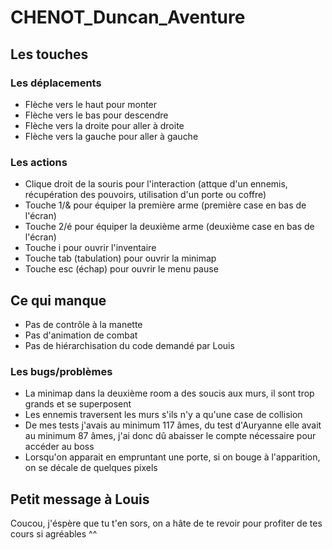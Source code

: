 # CHENOT_Duncan_Aventure
## Les touches
### Les déplacements 
- Flèche vers le haut pour monter 
- Flèche vers le bas pour descendre
- Flèche vers la droite pour aller à droite
- Flèche vers la gauche pour aller à gauche
### Les actions
- Clique droit de la souris pour l'interaction (attque d'un ennemis, récupération des pouvoirs, utilisation d'un porte ou coffre)
- Touche 1/& pour équiper la première arme (première case en bas de l'écran)
- Touche 2/é pour équiper la deuxième arme (deuxième case en bas de l'écran)
- Touche i pour ouvrir l'inventaire
- Touche tab (tabulation) pour ouvrir la minimap
- Touche esc (échap) pour ouvrir le menu pause
## Ce qui manque
- Pas de contrôle à la manette
- Pas d'animation de combat
- Pas de hiérarchisation du code demandé par Louis
### Les bugs/problèmes
- La minimap dans la deuxième room a des soucis aux murs, il sont trop grands et se superposent
- Les ennemis traversent les murs s'ils n'y a qu'une case de collision
- De mes tests j'avais au minimum 117 âmes, du test d'Auryanne elle avait au minimum 87 âmes, j'ai donc dû abaisser le compte nécessaire pour accéder au boss
- Lorsqu'on apparait en empruntant une porte, si on bouge à l'apparition, on se décale de quelques  pixels


## Petit message à Louis
Coucou, j'éspère que tu t'en sors, on a hâte de te revoir pour profiter de tes cours si agréables ^^
